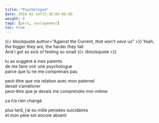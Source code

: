 ```yaml
---
title: "Psychologue"
date: 2019-02-14T15:36:09-06:00
weight: 9
tags: [père, soulagement]
toc: true
---
```


{{< blockquote author="Against the Current, *that won't save us*" >}}
Yeah, the bigger they are, the harder they fall  
And I got so sick of feeling so small
{{< /blockquote >}}

tu as suggéré à mes parents  
de me faire voir une psychologue  
parce que tu ne me comprenais pas  

peut-être que ma relation avec mon paternel  
devait s’améliorer  
peut-être que je devais me comprendre moi-même  

ça n’a rien changé  

plus tard, j’ai eu mille pensées suicidaires  
et mon père est encore absent